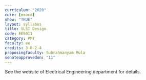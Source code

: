 ```yaml
---
curriculum: "2020"
core: [msocd]
show: "TRUE"
layout: syllabus
title: VLSI Design
code: EE5011
category: PMT
faculty: ee
credits: 3-0-2-4
proposingfaculty: Subrahmanyam Mula
senateapprovedon: "11"
---
```

See the website of Electrical Engineering department for details.
